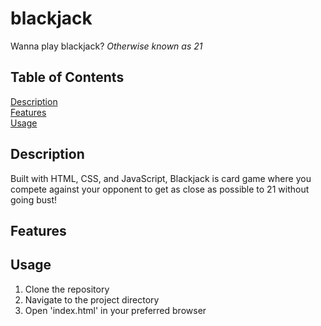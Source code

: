# blackjack
Wanna play blackjack? _Otherwise known as 21_
## Table of Contents
[Description](#Description)<br>
[Features](#Features)<br>
[Usage](#Usage)
## Description
Built with HTML, CSS, and JavaScript, Blackjack is card game where you compete against your opponent to get as close as possible to 21 without going bust!
## Features

## Usage
1. Clone the repository
2. Navigate to the project directory
3. Open 'index.html' in your preferred browser
